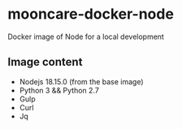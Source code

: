 # mooncare-docker-node
Docker image of Node for a local development

## Image content

* Nodejs 18.15.0 (from the base image)
* Python 3 && Python 2.7
* Gulp
* Curl
* Jq
